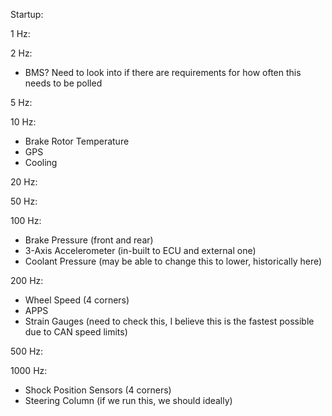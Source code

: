 Startup:

1 Hz:

2 Hz:
* BMS? Need to look into if there are requirements for how often this needs to be polled

5 Hz:

10 Hz:
* Brake Rotor Temperature
* GPS
* Cooling

20 Hz:

50 Hz:

100 Hz:
* Brake Pressure (front and rear)
* 3-Axis Accelerometer (in-built to ECU and external one)
* Coolant Pressure (may be able to change this to lower, historically here)

200 Hz:
* Wheel Speed (4 corners)
* APPS
* Strain Gauges (need to check this, I believe this is the fastest possible due to CAN speed limits)

500 Hz:

1000 Hz:
* Shock Position Sensors (4 corners)
* Steering Column (if we run this, we should ideally)



